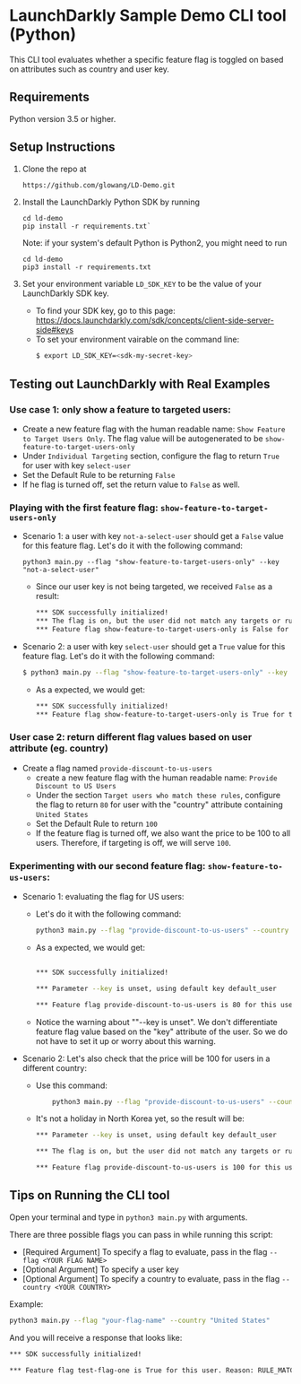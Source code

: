 # LaunchDarkly Sample Demo CLI tool (Python)

This CLI tool evaluates whether a specific feature flag is toggled on based on attributes 
such as country and user key.

## Requirements

Python version 3.5 or higher.


## Setup Instructions
1. Clone the repo at 
    ```bash
    https://github.com/glowang/LD-Demo.git
    ```
1. Install the LaunchDarkly Python SDK by running 
    ```
    cd ld-demo
    pip install -r requirements.txt`
    ```
    Note: if your system's default Python is Python2, you might need to run    
    ```
    cd ld-demo
    pip3 install -r requirements.txt
    ```

2. Set your environment variable `LD_SDK_KEY` to be the value of your LaunchDarkly SDK key. 
    - To find your SDK key, go to this page:
    https://docs.launchdarkly.com/sdk/concepts/client-side-server-side#keys
    - To set your environment vairable on the command line: 
        ```bash
        $ export LD_SDK_KEY=<sdk-my-secret-key>
        ```


## Testing out LaunchDarkly with Real Examples

### Use case 1: only show a feature to targeted users:
-  Create a new feature flag with the human readable name: `Show Feature to Target Users Only`. 
    The flag value will be autogenerated to be `show-feature-to-target-users-only`
-  Under `Individual Targeting` section, configure the flag to return `True` for user with key `select-user` 
-  Set the Default Rule to be returning `False`
-  If he flag is turned off, set the return value to `False` as well. 

### Playing with the first feature flag: `show-feature-to-target-users-only`
   - Scenario 1: a user with key `not-a-select-user` should get a `False` value for this feature flag. 
      Let's do it with the following command: 
        ```
        python3 main.py --flag "show-feature-to-target-users-only" --key "not-a-select-user" 
        ```
      - Since our user key is not being targeted, we received `False` as a result: 
        ```bash
        *** SDK successfully initialized!
        *** The flag is on, but the user did not match any targets or rules,returning value under default rule, debug info: {'feature_flag': 'show-feature-to-target-users-only'}
        *** Feature flag show-feature-to-target-users-only is False for this user. Reason: None. Debug: None
        ```
- Scenario 2: a user with key `select-user` should get a `True` value for this feature flag. 
      Let's do it with the following command: 
    ```bash
    $ python3 main.py --flag "show-feature-to-target-users-only" --key "select-user" 
    ```
    - As a expected, we would get:
        ```bash
        *** SDK successfully initialized!
        *** Feature flag show-feature-to-target-users-only is True for this user. Reason: TARGET_MATCH. Debug: {'kind': 'TARGET_MATCH'}
        ``` 

### User case 2: return different flag values based on user attribute (eg. country)
  - Create a flag named `provide-discount-to-us-users`
    -  create a new feature flag with the human readable name: `Provide Discount to US Users` 
    -  Under the section `Target users who match these rules`, configure the flag to return `80` for user with the "country" attribute containing `United States` 
    -  Set the Default Rule to return `100`
    - If the feature flag is turned off, we also want the price to be 100 to all users. Therefore, if targeting is off, we will serve `100`. 

### Experimenting with our second feature flag: `show-feature-to-us-users`:
- Scenario 1: evaluating the flag for US users:
    - Let's do it with the following command: 
        ```bash
        python3 main.py --flag "provide-discount-to-us-users" --country "United States"        
        ```
    - As a expected, we would get:
        ```bash
            
        *** SDK successfully initialized!

        *** Parameter --key is unset, using default key default_user

        *** Feature flag provide-discount-to-us-users is 80 for this user. Reason: RULE_MATCH. Debug: {'kind': 'RULE_MATCH', 'ruleIndex': 0, 'ruleId': '5f887263-e2ff-4ed6-af23-ee7225b82857'}
        ``` 
    - Notice the warning about ""--key is unset". We don't differentiate feature flag value
    based on the "key" attribute of the user. So we do not have to set it up or worry about
    this warning. 

- Scenario 2: Let's also check that the price will be 100 for users in a different country:
    - Use this command: 
        ```bash
            python3 main.py --flag "provide-discount-to-us-users" --country "North Korea"        
        ```

    - It's not a holiday in North Korea yet, so the result will be:
        ```bash
        *** Parameter --key is unset, using default key default_user

        *** The flag is on, but the user did not match any targets or rules,returning value under default rule, debug info: {'feature_flag': 'provide-discount-to-us-users'}

        *** Feature flag provide-discount-to-us-users is 100 for this user. Reason: None. Debug: None
        ``` 

## Tips on Running the CLI tool

Open your terminal and type in `python3 main.py` with arguments.

There are three possible flags you can pass in while running this script: 

- [Required Argument] To specify a flag to evaluate, pass in the flag `--flag <YOUR FLAG NAME>`
- [Optional Argument] To specify a user key
- [Optional Argument] To specify a country to evaluate, pass in the flag `--country <YOUR COUNTRY>`


Example:

```bash
python3 main.py --flag "your-flag-name" --country "United States"
```

And you will receive a response that looks like:
```bash
*** SDK successfully initialized!

*** Feature flag test-flag-one is True for this user. Reason: RULE_MATCH. Debug: {'kind': 'RULE_MATCH', 'ruleIndex': 0, 'ruleId': '47274be4-d996-48dd-bcd9-f4a76c77e736'}
```



